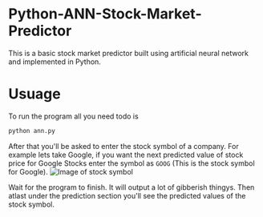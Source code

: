 # Python-ANN-Stock-Market-Predictor
This is a basic stock market predictor built using artificial neural network and implemented in Python.

# Usuage
To run the program all you need todo is
```bash
python ann.py
```
After that you'll be asked to enter the stock symbol of a company. For example lets take Google, if you want the next predicted value of stock price for Google Stocks enter the symbol as ```GOOG``` (This is the stock symbol for Google). 
![Image of stock symbol](https://raw.githubusercontent.com/apoorvasingh157/Python-ANN-Stock-Market-Predictor/master/images/stock_sym.png)

Wait for the program to finish. It will output a lot of gibberish thingys. Then atlast under the prediction section you'll see the predicted values of the stock symbol.
